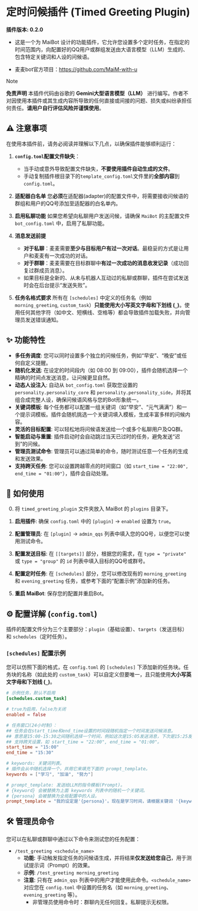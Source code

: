 # 定时问候插件 (Timed Greeting Plugin)

**插件版本: 0.2.0**

- 这是一个为 MaiBot 设计的功能插件，它允许您设置多个定时任务，在指定的时间范围内，向配置好的QQ用户或群组发送由大语言模型（LLM）生成的、包含特定关键词和人设的问候语。

- 麦麦bot官方项目：https://github.com/MaiM-with-u



> [!NOTE]
>
> **免责声明**
> 本插件代码由谷歌的 **Gemini大型语言模型（LLM）** 进行编写。作者不对因使用本插件或其生成内容所导致的任何直接或间接的问题、损失或纠纷承担任何责任。**请用户自行评估风险并谨慎使用**。



## ⚠️ 注意事项

在使用本插件前，请务必阅读并理解以下几点，以确保插件能够顺利运行：

1. **`config.toml`配置文件缺失**：
   - 当手动或意外导致配置文件缺失，**不要使用插件自动生成的文件**。
   - 手动复制插件根目录下的`template_config.toml`文件里的**全部内容**到`config.toml`。

2. **适配器白名单**
   您**必须**在适配器(adapter)的配置文件中，将需要接收问候语的群组和用户的QQ号添加至适配器的白名单内。

3. **启用私聊功能**
   如果您希望向私聊用户发送问候，请确保 `MaiBot` 的主配置文件 `bot_config.toml` 中，启用了私聊功能。

4. **消息发送前提**

   *   **对于私聊**：麦麦需要**至少与目标用户有过一次对话**。最稳妥的方式是让用户和麦麦有一次成功的对话。
   *   **对于群聊**：麦麦需要在目标群聊中**有过一次成功的消息收发记录**（成功回复过群成员消息）。
   *   如果目标是全新的、从未与机器人互动过的私聊或群聊，插件在尝试发送时会在后台提示“发送失败”。

5. **任务名格式要求**
   所有在 `[schedules]` 中定义的任务名（例如 `morning_greeting`, `custom_task`）**只能使用大小写英文字母和下划线 (`_`)**。使用任何其他字符（如中文、短横线、空格等）都会导致插件加载失败，并向管理员发送错误通知。

   



## ✨ 功能特性

- **多任务调度**: 您可以同时设置多个独立的问候任务，例如“早安”、“晚安”或任何自定义提醒。
- **随机化发送**: 在设定的时间段内（如 08:00 到 09:00），插件会随机选择一个精确的时间点发送消息，让问候更显自然。
- **动态人设注入**: 自动从 `bot_config.toml` 获取您设置的 `personality.personality_core` 和 `personality.personality_side`，并将其组合成完整人设，确保问候语风格与您的Bot形象统一。
- **关键词模板**: 每个任务都可以配置一组关键词（如“早安”、“元气满满”）和一个提示词模板。插件会随机挑选一个关键词填入模板，生成丰富多样的问候内容。
- **灵活的目标配置**: 可以轻松地将问候语发送给一个或多个私聊用户及QQ群。
- **智能启动与重置**: 插件启动时会自动跳过当天已过时的任务，避免发送“迟到”的问候。
- **管理员测试命令**: 管理员可以通过简单的命令，随时测试任意一个任务的生成和发送效果。
- **支持跨天任务**: 您可以设置跨越零点的时间窗口（如 `start_time = "22:00", end_time = "01:00"`），插件会自动处理。



## 🚀 如何使用

0. 将 `timed_greeting_plugin` 文件夹放入 MaiBot 的 `plugins` 目录下。

1.  **启用插件**: 确保 `config.toml` 中的 `[plugin]` -> `enabled` 设置为 `true`。
2.  **配置管理员**: 在 `[plugin]` -> `admin_qqs` 列表中填入您的QQ号，以便您可以使用测试命令。
3.  **配置发送目标**: 在 `[[targets]]` 部分，根据您的需求，在 `type = "private"` 或 `type = "group"` 的 `id` 列表中填入目标的QQ号或群号。
4.  **配置定时任务**: 在 `[schedules]` 部分，您可以修改现有的 `morning_greeting` 和 `evening_greeting` 任务，或参考下面的“配置示例”添加新的任务。
5.  **重启 MaiBot**: 保存您的配置并重启Bot。



## ⚙️ 配置详解 (`config.toml`)

插件的配置文件分为三个主要部分：`plugin`（基础设置）、`targets`（发送目标）和 `schedules`（定时任务）。

### `[schedules]` 配置示例

您可以仿照下面的格式，在 `config.toml` 的 `[schedules]` 下添加新的任务块。任务块的名称（如此处的 `custom_task`）可以自定义但要唯一，且只能使用**大小写英文字母和下划线 (`_`)**。

```toml
# 示例任务，默认不启用
[schedules.custom_task]

# true为启用，false为关闭
enabled = false

# 任务窗口(24小时制)：
## 任务会在start_time和end_time设置的时间段随机指定一个时间发送问候消息。
## 意思是15:00-15:30之间随机选择一个时间，例如这次是15:05发送消息，下次是15:25发送消息。
## 支持跨天设置，如 start_time = "22:00", end_time = "01:00"。
start_time = "15:00"
end_time = "15:30"

# keywords: 关键词列表。
# 插件会从中随机选择一个，并用它来填充下面的 prompt_template。
keywords = ["学习", "加油", "努力"]

# prompt_template: 发送给LLM的指令模板(Prompt)。
# {keyword} 会被替换为上面 keywords 列表中的随机一个关键词。
# {persona} 会被替换为全局配置中的人设。
prompt_template = "我的设定是'{persona}'。现在是学习时间，请根据关键词 '{keyword}' 生成一句简短、有力的鼓励话语。"
```



## 🛠️ 管理员命令

您可以在私聊或群聊中通过以下命令来测试您的任务配置：

-   `/test_greeting <schedule_name>`
    -   **功能**: 手动触发指定任务的问候语生成，并将结果**仅发送给您自己**，用于测试提示词（Prompt）的效果。
    -   **示例**: `/test_greeting morning_greeting`
    -   **注意**: 只有在 `admin_qqs` 列表中的用户才能使用此命令。`<schedule_name>` 对应您在 `config.toml` 中设置的任务名（如 `morning_greeting`、`evening_greeting` 等）。
        -   非管理员使用命令时：群聊内无任何回复。私聊提示无权限。